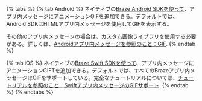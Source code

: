 {% tabs %}
{% tab Android %}
ネイティブの[Braze Android SDKを使って](https://github.com/braze-inc/braze-android-sdk)、アプリ内メッセージにアニメーションGIFを追加できる。デフォルトでは、Android SDKはHTMLアプリ内メッセージを使用してGIFを表示する。

その他のアプリ内メッセージの場合は、カスタム画像ライブラリを使用する必要がある。詳しくは、[Androidアプリ内メッセージを参照のこと：GIF]({{site.baseurl}}/developer_guide/platform_integration_guides/android/in-app_messaging/customization/gifs/).
{% endtab %}

{% tab iOS %}
ネイティブの[Braze Swift SDKを使って](https://github.com/braze-inc/braze-swift-sdk)、アプリ内メッセージにアニメーションGIFTを追加できる。デフォルトでは、すべてのBrazeアプリ内メッセージはGIFをサポートしている。完全なチュートリアルについては、[チュートリアルを参照のこと：Swiftアプリ内メッセージのGIFサポート](https://braze-inc.github.io/braze-swift-sdk/tutorials/braze/c3-gif-support).
{% endtab %}
{% endtabs %}
